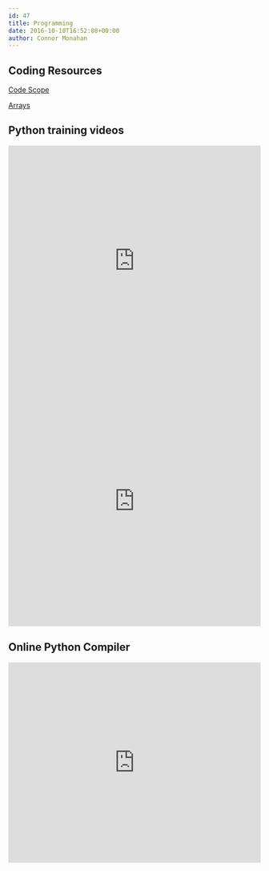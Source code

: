 ```yaml
---
id: 47
title: Programming
date: 2016-10-10T16:52:08+00:00
author: Connor Monahan
---
```

## Coding Resources

[Code Scope]({filename}/pages/code/scope.md)

[Arrays]({filename}/pages/code/arrays.md)

## Python training videos

<iframe src="https://www.youtube-nocookie.com/embed/cbxgXgQCYlA?rel=0" width="100%" height="480" frameborder="0" allowfullscreen="allowfullscreen"></iframe>

<iframe src="https://www.youtube-nocookie.com/embed/IsBWEdut9aE?rel=0" width="100%" height="480" frameborder="0" allowfullscreen="allowfullscreen"></iframe>

## Online Python Compiler

<iframe height="400px" width="100%" src="https://repl.it/repls/InferiorTornRobodoc?lite=true" scrolling="no" frameborder="no" allowtransparency="true" allowfullscreen="true" sandbox="allow-forms allow-pointer-lock allow-popups allow-same-origin allow-scripts allow-modals"></iframe>
